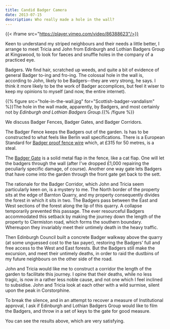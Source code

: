 ```yaml
---
title: Candid Badger Camera
date: 2013-07-15
description: Who really made a hole in the wall?
---
```


{{< iframe src="https://player.vimeo.com/video/86388623"/>}}


<span class="newthought">Keen to understand</span> my striped neighbours and their needs a little better, I arrange to meet Tricia and John from Edinburgh and Lothian Badgers Group at Kingswood, to look for faeces and snuffle holes in the company of a practiced eye.

Badgers. We find hair, scratched up weeds, and quite a bit of evidence of general Badger to-ing and fro-ing. The colossal hole in the wall is, according to John, likely to be Badgers--they are very strong, he says. I think it more likely to be the work of Badger accomplices, but feel it wiser to keep my opinions to myself (and now, the entire internet).

{{% figure src="hole-in-the-wall.jpg" for="Scottish-badger-vandalism" %}}The hole in the wall made, apparently, by Badgers, and most certainly not by <i>Edinburgh and Lothian Badgers Group</i>.{{% /figure %}}


We discuss Badger Fences, Badger Gates, and Badger Corridors.

The Badger Fence keeps the Badgers out of the garden. Is has to be constructed to what feels like Berlin wall specifications. There is a European Standard for [Badger proof fence wire](http://www.wildlifeservices.co.uk/badgerfencing.html) which, at £315 for 50 metres, is a steal.

The [Badger Gate](http://www.wildlifeservices.co.uk/badgergates.html) is a solid metal flap in the fence, like a cat flap. One will let the badgers through the wall (after I've dropped £1,000 repairing the peculiarly specific damage, of course). Another one way gate lets Badgers that have come into the garden through the front gate get back to the sett.

The rationale for the Badger Corridor, which John and Tricia seem particularly keen on, is a mystery to me. The North border of the property sits at the edge of Barnton Quarry, and my property consequently divides the forest in which it sits in two. The Badgers pass between the East and West sections of the forest along the lip of this quarry. A collapse temporarily prevented this passage. The ever resourceful Badgers accommodated this setback by making the journey down the length of the property to Clermiston road, which forms the southern boundary. Whereupon they invariably meet their untimely death in the heavy traffic.

Then Edinburgh Council built a concrete Badger walkway above the quarry (at some unguessed cost to the tax payer), restoring the Badgers' full and free access to the West and East forests. But the Badgers still make the excursion, and meet their untimely deaths, in order to raid the dustbins of my future neighbours on the other side of the road.

John and Tricia would like me to construct a corridor the length of the garden to facilitate this journey. I opine that their deaths, while no less tragic, is now in a rather less noble cause, and not one which I feel inclined to subsidise. John and Tricia look at each other with a wild surmise, silent upon the peak in Corstorphine.

To break the silence, and in an attempt to recover a measure of Institutional approval, I ask if Edinburgh and Lothian Badgers Group would like to film the Badgers, and throw in a set of keys to the gate for good measure.

You can see the results above, which are very satisfying.
